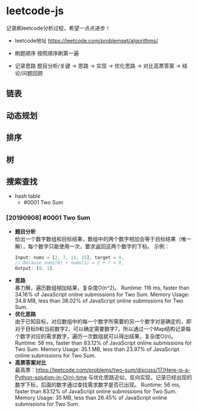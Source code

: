 # leetcode-js
记录刷leetcode分析过程，希望一点点进步！
- leetcode地址
https://leetcode.com/problemset/algorithms/

- 刷题顺序
按照顺序刷第一遍

- 记录思路
题目分析/关键 -> 思路 -> 实现 -> 优化思路 -> 对比高票答案 -> 结论/问题回顾

## 链表

## 动态规划

## 排序

## 树

## 搜索查找
- hash table
    - #0001 Two Sum


### [20190908] #0001 Two Sum
- **题目分析**   
给出一个数字数组和目标结果，数组中的两个数字相加会等于目标结果（唯一解），每个数字只能使用一次，要求返回这两个数字的下标。
示例：
    ```javascript
    Input: nums = [2, 7, 11, 15], target = 9,
    // Because nums[0] + nums[1] = 2 + 7 = 9,
    Output: [0, 1].
    ```
- **思路**   
暴力解，遍历数组相加结果，复杂度O(n^2)。
Runtime: 116 ms, faster than 34.16% of JavaScript online submissions for Two Sum.
Memory Usage: 34.8 MB, less than 38.02% of JavaScript online submissions for Two Sum.
- **优化思路**   
由于已知目标，对应数组中的每一个数字所需要的另一个数字对是确定的，即对于目标9和当前数字2，可以确定需要数字7，所以通过一个Map结构记录每个数字对应的需求数字，遍历一次数组就可以得出结果，复杂度O(n)。
Runtime: 56 ms, faster than 83.12% of JavaScript online submissions for Two Sum.
Memory Usage: 35.1 MB, less than 23.97% of JavaScript online submissions for Two Sum.
- **高票答案对比**   
最高票：https://leetcode.com/problems/two-sum/discuss/17/Here-is-a-Python-solution-in-O(n)-time
与优化思路近似，反向实现，记录已经出现的数字下标，后面的数字通过查找需求数字是否已出现。
Runtime: 56 ms, faster than 83.12% of JavaScript online submissions for Two Sum.
Memory Usage: 35 MB, less than 26.45% of JavaScript online submissions for Two Sum.